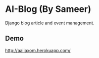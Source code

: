 # AI-Blog (By Sameer)
Django blog article and event management. 
## Demo

http://aaiiaxom.herokuapp.com/

